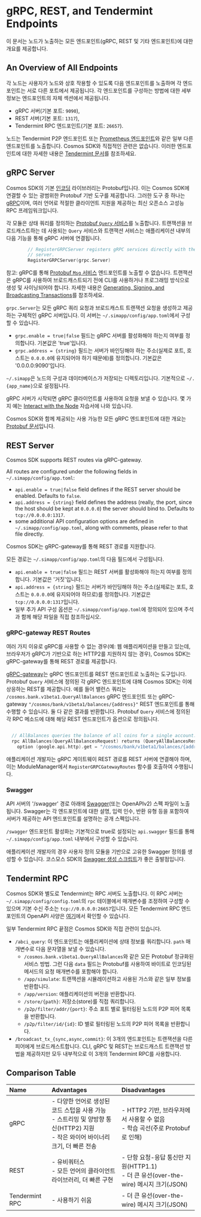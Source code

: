 # gRPC, REST, and Tendermint Endpoints



이 문서는 노드가 노출하는 모든 엔드포인트(gRPC, REST 및 기타 엔드포인트)에 대한 개요를 제공합니다.



## An Overview of All Endpoints

각 노드는 사용자가 노드와 상호 작용할 수 있도록 다음 엔드포인트를 노출하며 각 엔드포인트는 서로 다른 포트에서 제공됩니다. 각 엔드포인트를 구성하는 방법에 대한 세부 정보는 엔드포인트의 자체 섹션에서 제공됩니다.

- gRPC 서버(기본 포트: `9090`),
- REST 서버(기본 포트: `1317`),
- Tendermint RPC 엔드포인트(기본 포트: `26657`).

노드는 Tendermint P2P 엔드포인트 또는 [Prometheus 엔드포인트](https://docs.tendermint.com/master/nodes/metrics.html#metrics)와 같은 일부 다른 엔드포인트를 노출합니다. Cosmos SDK와 직접적인 관련은 없습니다. 이러한 엔드포인트에 대한 자세한 내용은 [Tendermint 문서](https://docs.tendermint.com/master/tendermint-core/using-tendermint.html#configuration)를 참조하세요.



## gRPC Server

Cosmos SDK의 기본 [인코딩](https://docs.cosmos.network/v0.46/core/encoding) 라이브러리는 Protobuf입니다. 이는 Cosmos SDK에 연결할 수 있는 광범위한 Protobuf 기반 도구를 제공합니다. 그러한 도구 중 하나는 [gRPC](https://grpc.io/)이며, 여러 언어로 적절한 클라이언트 지원을 제공하는 최신 오픈소스 고성능 RPC 프레임워크입니다.

각 모듈은 상태 쿼리를 정의하는 [Protobuf `Query` 서비스](https://docs.cosmos.network/v0.46/building-modules/messages-and-queries.html#queries)를 노출합니다. 트랜잭션을 브로드캐스트하는 데 사용되는 `Query` 서비스와 트랜잭션 서비스는 애플리케이션 내부의 다음 기능을 통해 gRPC 서버에 연결됩니다.

```go
		// RegisterGRPCServer registers gRPC services directly with the gRPC
		// server.
		RegisterGRPCServer(grpc.Server)
```



참고: gRPC를 통해 [Protobuf `Msg` 서비스](https://docs.cosmos.network/v0.46/building-modules/messages-and-queries.html#messages) 엔드포인트를 노출할 수 없습니다. 트랜잭션은 gRPC를 사용하여 브로드캐스트되기 전에 CLI를 사용하거나 프로그래밍 방식으로 생성 및 사이닝되어야 합니다. 자세한 내용은 [Generating, Signing, and Broadcasting Transactions](https://docs.cosmos.network/v0.46/run-node/txs.html)를 참조하세요.

`grpc.Server`는 모든 gRPC 쿼리 요청과 브로드캐스트 트랜잭션 요청을 생성하고 제공하는 구체적인 gRPC 서버입니다. 이 서버는 `~/.simapp/config/app.toml`에서 구성할 수 있습니다.

- `grpc.enable = true|false` 필드는 gRPC 서버를 활성화해야 하는지 여부를 정의합니다. 기본값은 'true'입니다.
- `grpc.address = {string}` 필드는 서버가 바인딩해야 하는 주소(실제로 포트, 호스트는 `0.0.0.0`에 유지되어야 하기 때문에)를 정의합니다. 기본값은 '0.0.0.0:9090'입니다.

`~/.simapp`은 노드의 구성과 데이터베이스가 저장되는 디렉토리입니다. 기본적으로 `~/.{app_name}`으로 설정됩니다.

gRPC 서버가 시작되면 gRPC 클라이언트를 사용하여 요청을 보낼 수 있습니다. 몇 가지 예는 [Interact with the Node](https://docs.cosmos.network/v0.46/run-node/interact-node.html#using-grpc) 자습서에 나와 있습니다.

Cosmos SDK와 함께 제공되는 사용 가능한 모든 gRPC 엔드포인트에 대한 개요는 [Protobuf 문서](https://buf.build/cosmos/cosmos-sdk)입니다.



## REST Server

Cosmos SDK supports REST routes via gRPC-gateway.

All routes are configured under the following fields in `~/.simapp/config/app.toml`:

- `api.enable = true|false` field defines if the REST server should be enabled. Defaults to `false`.
- `api.address = {string}` field defines the address (really, the port, since the host should be kept at `0.0.0.0`) the server should bind to. Defaults to `tcp://0.0.0.0:1317`.
- some additional API configuration options are defined in `~/.simapp/config/app.toml`, along with comments, please refer to that file directly.



Cosmos SDK는 gRPC-gateway를 통해 REST 경로를 지원합니다.

모든 경로는 `~/.simapp/config/app.toml`의 다음 필드에서 구성됩니다.

- `api.enable = true|false` 필드는 REST 서버를 활성화해야 하는지 여부를 정의합니다. 기본값은 '거짓'입니다.
- `api.address = {string}` 필드는 서버가 바인딩해야 하는 주소(실제로는 포트, 호스트는 `0.0.0.0`에 유지되어야 하므로)를 정의합니다. 기본값은 `tcp://0.0.0.0:1317`입니다.
- 일부 추가 API 구성 옵션은 `~/.simapp/config/app.toml`에 정의되어 있으며 주석과 함께 해당 파일을 직접 참조하십시오.



### gRPC-gateway REST Routes

여러 가지 이유로 gRPC를 사용할 수 없는 경우(예: 웹 애플리케이션을 만들고 있는데, 브라우저가 gRPC가 기반으로 하는 HTTP2를 지원하지 않는 경우), Cosmos SDK는 gRPC-gateway를 통해 REST 경로를 제공합니다.

[gRPC-gateway](https://grpc-ecosystem.github.io/grpc-gateway/)는 gRPC 엔드포인트를 REST 엔드포인트로 노출하는 도구입니다. Protobuf `Query` 서비스에 정의된 각 gRPC 엔드포인트에 대해 Cosmos SDK는 이에 상응하는 REST를 제공합니다. 예를 들어 밸런스 쿼리는 `/cosmos.bank.v1beta1.QueryAllBalances` gRPC 엔드포인트 또는 gRPC-gateway `"/cosmos/bank/v1beta1/balances/{address}"` REST 엔드포인트를 통해 수행할 수 있습니다. 둘 다 같은 결과를 반환합니다. Protobuf `Query` 서비스에 정의된 각 RPC 메소드에 대해 해당 REST 엔드포인트가 옵션으로 정의됩니다.

```go

  // AllBalances queries the balance of all coins for a single account.
  rpc AllBalances(QueryAllBalancesRequest) returns (QueryAllBalancesResponse) {
    option (google.api.http).get = "/cosmos/bank/v1beta1/balances/{address}";
```


애플리케이션 개발자는 gRPC 게이트웨이 REST 경로를 REST 서버에 연결해야 하며, 이는 ModuleManager에서 `RegisterGRPCGatewayRoutes` 함수를 호출하여 수행됩니다.



### Swagger

API 서버의 '/swagger' 경로 아래에 [Swagger](https://swagger.io/)(또는 OpenAPIv2) 스펙 파일이 노출됩니다. Swagger는 각 엔드포인트에 대한 설명, 입력 인수, 반환 유형 등을 포함하여 서버가 제공하는 API 엔드포인트를 설명하는 공개 스펙입니다.

`/swagger` 엔드포인트 활성화는 기본적으로 true로 설정되는 `api.swagger` 필드를 통해 `~/.simapp/config/app.toml` 내부에서 구성할 수 있습니다.

애플리케이션 개발자의 경우 사용자 정의 모듈을 기반으로 고유한 Swagger 정의를 생성할 수 있습니다. 코스모스 SDK의 [Swagger 생성 스크립트](https://github.com/cosmos/cosmos-sdk/blob/v0.46.0-rc1/scripts/protoc-swagger-gen.sh)가 좋은 출발점입니다.



## Tendermint RPC

Cosmos SDK와 별도로 Tendermint는 RPC 서버도 노출합니다. 이 RPC 서버는 `~/.simapp/config/config.toml`의 `rpc` 테이블에서 매개변수를 조정하여 구성할 수 있으며 기본 수신 주소는 `tcp://0.0.0.0:26657`입니다. 모든 Tendermint RPC 엔드포인트의 OpenAPI 사양은 [여기](https://docs.tendermint.com/master/rpc/)에서 확인할 수 있습니다.

일부 Tendermint RPC 끝점은 Cosmos SDK와 직접 관련이 있습니다.

- `/abci_query`: 이 엔드포인트는 애플리케이션에 상태 정보를 쿼리합니다. `path` 매개변수로 다음 문자열을 보낼 수 있습니다.
  - `/cosmos.bank.v1beta1.QueryAllBalances`와 같은 모든 Protobuf 정규화된 서비스 방법. 그런 다음 `data` 필드는 Protobuf를 사용하여 바이트로 인코딩된 메서드의 요청 매개변수를 포함해야 합니다.
  - `/app/simulate`: 트랜잭션을 시뮬레이션하고 사용된 가스와 같은 일부 정보를 반환합니다.
  - `/app/version`: 애플리케이션의 버전을 반환합니다.
  - `/store/{path}`: 저장소(store)를 직접 쿼리합니다.
  - `/p2p/filter/addr/{port}`: 주소 포트 별로 필터링된 노드의 P2P 피어 목록을 반환합니다.
  - `/p2p/filter/id/{id}`: ID 별로 필터링된 노드의 P2P 피어 목록을 반환합니다.
- `/broadcast_tx_{sync,async,commit}`: 이 3개의 엔드포인트는 트랜잭션을 다른 피어에게 브로드캐스트합니다. CLI, gRPC 및 REST는 브로드캐스트 트랜잭션 방법을 제공하지만 모두 내부적으로 이 3개의 Tendermint RPC를 사용합니다.



## Comparison Table

| Name           | Advantages                                                   | Disadvantages                                                |
| :------------- | :----------------------------------------------------------- | :----------------------------------------------------------- |
| gRPC           | - 다양한 언어로 생성된 코드 스텁을 사용 가능<br/>- 스트리밍 및 양방향 통신(HTTP2) 지원<br/>- 작은 와이어 바이너리 크기, 더 빠른 전송 | - HTTP2 기반, 브라우저에서 사용할 수 없음<br/>- 학습 곡선(주로 Protobuf로 인해) |
| REST           | - 유비쿼터스<br/>- 모든 언어의 클라이언트 라이브러리, 더 빠른 구현 | - 단항 요청-응답 통신만 지원(HTTP1.1)<br/>- 더 큰 유선(over-the-wire) 메시지 크기(JSON) |
| Tendermint RPC | - 사용하기 쉬움                                              | - 더 큰 유선(over-the-wire) 메시지 크기(JSON)                |